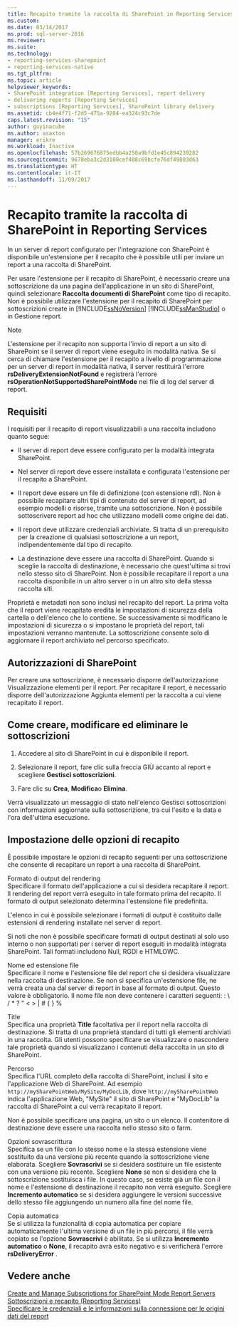 ```yaml
---
title: Recapito tramite la raccolta di SharePoint in Reporting Services | Microsoft Docs
ms.custom: 
ms.date: 03/14/2017
ms.prod: sql-server-2016
ms.reviewer: 
ms.suite: 
ms.technology:
- reporting-services-sharepoint
- reporting-services-native
ms.tgt_pltfrm: 
ms.topic: article
helpviewer_keywords:
- SharePoint integration [Reporting Services], report delivery
- delivering reports [Reporting Services]
- subscriptions [Reporting Services], SharePoint library delivery
ms.assetid: cb4e4f71-f2d5-475a-9284-ea324c93c7de
caps.latest.revision: "15"
author: guyinacube
ms.author: asaxton
manager: erikre
ms.workload: Inactive
ms.openlocfilehash: 57b269676875edbb4a250a9bfd1e45c894239282
ms.sourcegitcommit: 9678eba3c2d3100cef408c69bcfe76df49803d63
ms.translationtype: HT
ms.contentlocale: it-IT
ms.lasthandoff: 11/09/2017
---
```

# <a name="sharepoint-library-delivery-in-reporting-services"></a>Recapito tramite la raccolta di SharePoint in Reporting Services
  In un server di report configurato per l'integrazione con SharePoint è disponibile un'estensione per il recapito che è possibile utili per inviare un report a una raccolta di SharePoint.  
  
 Per usare l'estensione per il recapito di SharePoint, è necessario creare una sottoscrizione da una pagina dell'applicazione in un sito di SharePoint, quindi selezionare **Raccolta documenti di SharePoint** come tipo di recapito. Non è possibile utilizzare l'estensione per il recapito di SharePoint per sottoscrizioni create in [!INCLUDE[ssNoVersion](../../includes/ssnoversion-md.md)] [!INCLUDE[ssManStudio](../../includes/ssmanstudio-md.md)] o in Gestione report.  
  
> [!NOTE]  
>  L'estensione per il recapito non supporta l'invio di report a un sito di SharePoint se il server di report viene eseguito in modalità nativa. Se si cerca di chiamare l'estensione per il recapito a livello di programmazione per un server di report in modalità nativa, il server restituirà l'errore **rsDeliveryExtensionNotFound** e registrerà l'errore **rsOperationNotSupportedSharePointMode** nei file di log del server di report.  
  
## <a name="requirements"></a>Requisiti  
 I requisiti per il recapito di report visualizzabili a una raccolta includono quanto segue:  
  
-   Il server di report deve essere configurato per la modalità integrata SharePoint.  
  
-   Nel server di report deve essere installata e configurata l'estensione per il recapito a SharePoint.  
  
-   Il report deve essere un file di definizione (con estensione rdl). Non è possibile recapitare altri tipi di contenuto del server di report, ad esempio modelli o risorse, tramite una sottoscrizione. Non è possibile sottoscrivere report ad hoc che utilizzano modelli come origine dei dati.  
  
-   Il report deve utilizzare credenziali archiviate. Si tratta di un prerequisito per la creazione di qualsiasi sottoscrizione a un report, indipendentemente dal tipo di recapito.  
  
-   La destinazione deve essere una raccolta di SharePoint. Quando si sceglie la raccolta di destinazione, è necessario che quest'ultima si trovi nello stesso sito di SharePoint. Non è possibile recapitare il report a una raccolta disponibile in un altro server o in un altro sito della stessa raccolta siti.  
  
 Proprietà e metadati non sono inclusi nel recapito del report. La prima volta che il report viene recapitato eredita le impostazioni di sicurezza della cartella o dell'elenco che lo contiene. Se successivamente si modificano le impostazioni di sicurezza o si impostano le proprietà del report, tali impostazioni verranno mantenute. La sottoscrizione consente solo di aggiornare il report archiviato nel percorso specificato.  
  
## <a name="sharepoint-permissions"></a>Autorizzazioni di SharePoint  
 Per creare una sottoscrizione, è necessario disporre dell'autorizzazione Visualizzazione elementi per il report. Per recapitare il report, è necessario disporre dell'autorizzazione Aggiunta elementi per la raccolta a cui viene recapitato il report.  
  
## <a name="how-to-create-modify-and-delete-subscriptions"></a>Come creare, modificare ed eliminare le sottoscrizioni  
  
1.  Accedere al sito di SharePoint in cui è disponibile il report.  
  
2.  Selezionare il report, fare clic sulla freccia GIÙ accanto al report e scegliere **Gestisci sottoscrizioni**.  
  
3.  Fare clic su **Crea**, **Modifica**o **Elimina**.  
  
 Verrà visualizzato un messaggio di stato nell'elenco Gestisci sottoscrizioni con informazioni aggiornate sulla sottoscrizione, tra cui l'esito e la data e l'ora dell'ultima esecuzione.  
  
## <a name="setting-delivery-options"></a>Impostazione delle opzioni di recapito  
 È possibile impostare le opzioni di recapito seguenti per una sottoscrizione che consente di recapitare un report a una raccolta di SharePoint.  
  
 Formato di output del rendering  
 Specificare il formato dell'applicazione a cui si desidera recapitare il report. Il rendering del report verrà eseguito in tale formato prima del recapito. Il formato di output selezionato determina l'estensione file predefinita.  
  
 L'elenco in cui è possibile selezionare i formati di output è costituito dalle estensioni di rendering installate nel server di report.  
  
 Si noti che non è possibile specificare formati di output destinati al solo uso interno o non supportati per i server di report eseguiti in modalità integrata SharePoint. Tali formati includono Null, RGDI e HTMLOWC.  
  
 Nome ed estensione file  
 Specificare il nome e l'estensione file del report che si desidera visualizzare nella raccolta di destinazione. Se non si specifica un'estensione file, ne verrà creata una dal server di report in base al formato di output. Questo valore è obbligatorio. Il nome file non deve contenere i caratteri seguenti: : \ / * ? " < > | # { } %  
  
 Title  
 Specifica una proprietà **Title** facoltativa per il report nella raccolta di destinazione. Si tratta di una proprietà standard di tutti gli elementi archiviati in una raccolta. Gli utenti possono specificare se visualizzare o nascondere tale proprietà quando si visualizzano i contenuti della raccolta in un sito di SharePoint.  
  
 Percorso  
 Specifica l'URL completo della raccolta di SharePoint, inclusi il sito e l'applicazione Web di SharePoint. Ad esempio `http://mySharePointWeb/MySite/MyDocLib`, dove `http://mySharePointWeb` indica l'applicazione Web, "MySite" il sito di SharePoint e "MyDocLib" la raccolta di SharePoint a cui verrà recapitato il report.  
  
 Non è possibile specificare una pagina, un sito o un elenco. Il contenitore di destinazione deve essere una raccolta nello stesso sito o farm.  
  
 Opzioni sovrascrittura  
 Specifica se un file con lo stesso nome e la stessa estensione viene sostituito da una versione più recente quando la sottoscrizione viene elaborata. Scegliere **Sovrascrivi** se si desidera sostituire un file esistente con una versione più recente. Scegliere **None** se non si desidera che la sottoscrizione sostituisca i file. In questo caso, se esiste già un file con il nome e l'estensione di destinazione il recapito non verrà eseguito. Scegliere **Incremento automatico** se si desidera aggiungere le versioni successive dello stesso file aggiungendo un numero alla fine del nome file.  
  
 Copia automatica  
 Se si utilizza la funzionalità di copia automatica per copiare automaticamente l'ultima versione di un file in più percorsi, il file verrà copiato se l'opzione **Sovrascrivi** è abilitata. Se si utilizza **Incremento automatico** o **None**, il recapito avrà esito negativo e si verificherà l'errore **rsDeliveryError** .  
  
## <a name="see-also"></a>Vedere anche  
 [Create and Manage Subscriptions for SharePoint Mode Report Servers](../../reporting-services/subscriptions/create-and-manage-subscriptions-for-sharepoint-mode-report-servers.md)   
 [Sottoscrizioni e recapito &#40;Reporting Services&#41;](../../reporting-services/subscriptions/subscriptions-and-delivery-reporting-services.md)   
 [Specificare le credenziali e le informazioni sulla connessione per le origini dati del report](../../reporting-services/report-data/specify-credential-and-connection-information-for-report-data-sources.md)  
  
  
